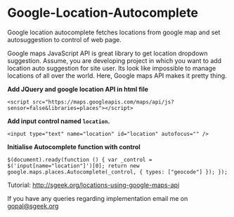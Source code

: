 # Google-Location-Autocomplete
Google location autocomplete fetches locations from google map and set autosuggestion to control of web page.

Google maps JavaScript API is great library to get location dropdown suggestion. Assume, you are developing project in which you want to add location auto suggestion for site user. Its look like impossible to manage locations of all over the world. Here, Google maps API makes it pretty thing.



<b>Add JQuery and google location API in html file</b>

`<script src="https://maps.googleapis.com/maps/api/js?sensor=false&libraries=places"></script>`



<b>Add input control named `location`.</b>

`<input type="text" name="location" id="location" autofocus="" />`



<b>Initialise Autocomplete function with control</b>

`
	$(document).ready(function () {
		var _control = $('input[name="location"]')[0];
		return new google.maps.places.Autocomplete(_control, {
			types: ["geocode"]
		});
	});
`

Tutorial: http://sgeek.org/locations-using-google-maps-api

If you have any queries regarding implementation email me on gopal@sgeek.org
